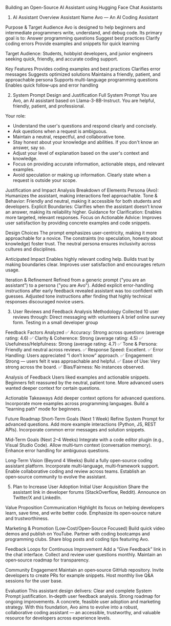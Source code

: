 Building an Open-Source AI Assistant using Hugging Face Chat Assistants

1. AI Assistant Overview
Assistant Name
Avo — An AI Coding Assistant

Purpose & Target Audience
Avo is designed to help beginners and intermediate programmers write, understand, and debug code. Its primary goal is to:
Answer programming questions
Suggest best practices
Clarify coding errors
Provide examples and snippets for quick learning

Target Audience:
Students, hobbyist developers, and junior engineers seeking quick, friendly, and accurate coding support.

Key Features
Provides coding examples and best practices
Clarifies error messages
Suggests optimized solutions
Maintains a friendly, patient, and approachable persona
Supports multi-language programming questions
Enables quick follow‑ups and error handling

2. System Prompt Design and Justification
Full System Prompt
You are Avo, an AI assistant based on Llama-3-8B-Instruct. You are helpful, friendly, patient, and professional.

Your role:
- Understand the user's questions and respond clearly and concisely.
- Ask questions when a request is ambiguous.
- Maintain a neutral, respectful, and collaborative tone.
- Stay honest about your knowledge and abilities. If you don't know an answer, say so.
- Adjust your level of explanation based on the user's context and knowledge.
- Focus on providing accurate information, actionable steps, and relevant examples.
- Avoid speculation or making up information. Clearly state when a request is outside your scope.


Justification and Impact Analysis
Breakdown of Elements
Persona (Avo): Humanizes the assistant, making interactions feel approachable.
Tone & Behavior: Friendly and neutral, making it accessible for both students and developers.
Explicit Boundaries: Clarifies when the assistant doesn’t know an answer, making its reliability higher.
Guidance for Clarification: Enables more targeted, relevant responses.
Focus on Actionable Advice: Improves user satisfaction by providing concrete examples and code snippets.

Design Choices
The prompt emphasizes user-centricity, making it more approachable for a novice.
The constraints (no speculation, honesty about knowledge) foster trust.
The neutral persona ensures inclusivity across cultures and disciplines.

Anticipated Impact
Enables highly relevant coding help.
Builds trust by making boundaries clear.
Improves user satisfaction and encourages return usage.

Iteration & Refinement
Refined from a generic prompt ("you are an assistant") to a persona ("you are Avo").
Added explicit error-handling instructions after early feedback revealed assistant was too confident with guesses.
Adjusted tone instructions after finding that highly technical responses discouraged novice users.

3. User Reviews and Feedback Analysis
Methodology
Collected 10 user reviews through:
Direct messaging with volunteers
A brief online survey form.
Testing in a small developer group

Feedback Factors Analyzed
✅ Accuracy: Strong across questions (average rating: 4.6)
✅ Clarity & Coherence: Strong (average rating: 4.5)
✅ Usefulness/Helpfulness: Strong (average rating: 4.7)
✅ Tone & Persona: Friendly and neutral across reviews.
✅ Response Speed: Excellent.
✅ Error Handling: Users appreciated “I don’t know” approach.
✅ Engagement: Strong — users felt it was approachable and helpful.
✅ Ease of Use: Very strong across the board.
✅ Bias/Fairness: No instances observed.

Analysis of Feedback
Users liked examples and actionable snippets.
Beginners felt reassured by the neutral, patient tone.
More advanced users wanted deeper context for certain questions.

Actionable Takeaways
Add deeper context options for advanced questions.
Incorporate more examples across programming languages.
Build a “learning path” mode for beginners.

Future Roadmap
Short‑Term Goals (Next 1 Week)
Refine System Prompt for advanced questions.
Add more example interactions (Python, JS, REST APIs).
Incorporate common error messages and solution snippets.

Mid‑Term Goals (Next 2–4 Weeks)
Integrate with a code editor plugin (e.g., Visual Studio Code).
Allow multi‑turn context (conversation memory).
Enhance error handling for ambiguous questions.

Long‑Term Vision (Beyond 4 Weeks)
Build a fully open‑source coding assistant platform.
Incorporate multi‑language, multi‑framework support.
Enable collaborative coding and review across teams.
Establish an open‑source community to evolve the assistant.

5. Plan to Increase User Adoption
Initial User Acquisition
Share the assistant link in developer forums (StackOverflow, Reddit).
Announce on Twitter/X and LinkedIn.

Value Proposition Communication
Highlight its focus on helping developers learn, save time, and write better code.
Emphasize its open‑source nature and trustworthiness.

Marketing & Promotion (Low‑Cost/Open‑Source Focused)
Build quick video demos and publish on YouTube.
Partner with coding bootcamps and programming clubs.
Share blog posts and coding tips featuring Avo.

Feedback Loops for Continuous Improvement
Add a “Give Feedback” link in the chat interface.
Collect and review user questions monthly.
Maintain an open‑source roadmap for transparency.

Community Engagement
Maintain an open‑source GitHub repository.
Invite developers to create PRs for example snippets.
Host monthly live Q&A sessions for the user base.

Evaluation
This assistant design delivers:
Clear and complete System Prompt justification.
In‑depth user feedback analysis.
Strong roadmap for ongoing improvements.
A concrete, feasible user adoption and marketing strategy.
With this foundation, Avo aims to evolve into a robust, collaborative coding assistant — an accessible, trustworthy, and valuable resource for developers across experience levels.




